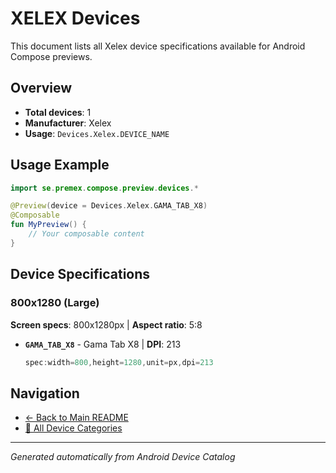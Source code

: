 # XELEX Devices

This document lists all Xelex device specifications available for Android Compose previews.

## Overview

- **Total devices**: 1
- **Manufacturer**: Xelex
- **Usage**: `Devices.Xelex.DEVICE_NAME`

## Usage Example

```kotlin
import se.premex.compose.preview.devices.*

@Preview(device = Devices.Xelex.GAMA_TAB_X8)
@Composable
fun MyPreview() {
    // Your composable content
}
```

## Device Specifications

### 800x1280 (Large)

**Screen specs**: 800x1280px | **Aspect ratio**: 5:8

- **`GAMA_TAB_X8`** - Gama Tab X8 | **DPI**: 213
  ```kotlin
  spec:width=800,height=1280,unit=px,dpi=213
  ```

## Navigation

- [← Back to Main README](../../README.md)
- [📱 All Device Categories](../README.md)

---
*Generated automatically from Android Device Catalog*
